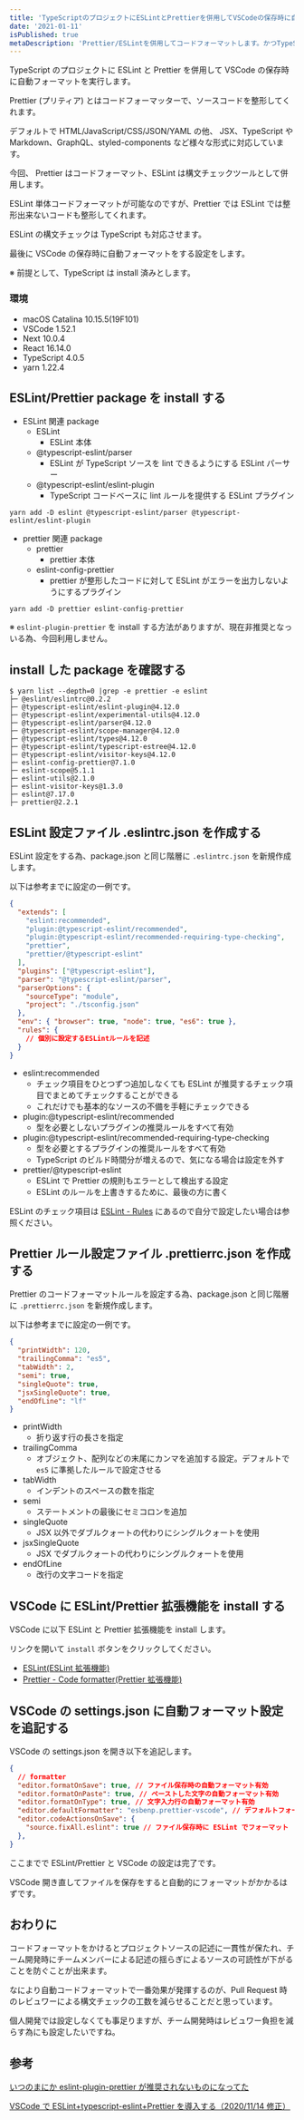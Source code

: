 ```yaml
---
title: 'TypeScriptのプロジェクトにESLintとPrettierを併用してVSCodeの保存時に自動フォーマットをする'
date: '2021-01-11'
isPublished: true
metaDescription: 'Prettier/ESLintを併用してコードフォーマットします。かつTypeScriptに対応させます。Prettier はコードフォーマット、ESLint は構文チェックツールとして併用します。さらにVSCodeの保存時に自動フォーマットをする設定をします。'
---
```


TypeScript のプロジェクトに ESLint と Prettier を併用して VSCode の保存時に自動フォーマットを実行します。

Prettier (プリティア) とはコードフォーマッターで、ソースコードを整形してくれます。

デフォルトで HTML/JavaScript/CSS/JSON/YAML の他、 JSX、TypeScript や Markdown、GraphQL、styled-components など様々な形式に対応しています。

今回、 Prettier はコードフォーマット、ESLint は構文チェックツールとして併用します。

ESLint 単体コードフォーマットが可能なのですが、Prettier では ESLint では整形出来ないコードも整形してくれます。

ESLint の構文チェックは TypeScript も対応させます。

最後に VSCode の保存時に自動フォーマットをする設定をします。

※ 前提として、TypeScript は install 済みとします。

### 環境

- macOS Catalina 10.15.5(19F101)
- VSCode 1.52.1
- Next 10.0.4
- React 16.14.0
- TypeScript 4.0.5
- yarn 1.22.4

## ESLint/Prettier package を install する

- ESLint 関連 package
  - ESLint
    - ESLint 本体
  - @typescript-eslint/parser
    - ESLint が TypeScript ソースを lint できるようにする ESLint パーサー
  - @typescript-eslint/eslint-plugin
    - TypeScript コードベースに lint ルールを提供する ESLint プラグイン

```
yarn add -D eslint @typescript-eslint/parser @typescript-eslint/eslint-plugin
```

- prettier 関連 package
  - prettier
    - prettier 本体
  - eslint-config-prettier
    - prettier が整形したコードに対して ESLint がエラーを出力しないようにするプラグイン

```
yarn add -D prettier eslint-config-prettier
```

※ `eslint-plugin-prettier` を install する方法がありますが、現在非推奨となっいる為、今回利用しません。

## install した package を確認する

```
$ yarn list --depth=0 |grep -e prettier -e eslint
├─ @eslint/eslintrc@0.2.2
├─ @typescript-eslint/eslint-plugin@4.12.0
├─ @typescript-eslint/experimental-utils@4.12.0
├─ @typescript-eslint/parser@4.12.0
├─ @typescript-eslint/scope-manager@4.12.0
├─ @typescript-eslint/types@4.12.0
├─ @typescript-eslint/typescript-estree@4.12.0
├─ @typescript-eslint/visitor-keys@4.12.0
├─ eslint-config-prettier@7.1.0
├─ eslint-scope@5.1.1
├─ eslint-utils@2.1.0
├─ eslint-visitor-keys@1.3.0
├─ eslint@7.17.0
├─ prettier@2.2.1
```

## ESLint 設定ファイル .eslintrc.json を作成する

ESLint 設定をする為、package.json と同じ階層に `.eslintrc.json` を新規作成します。

以下は参考までに設定の一例です。

```json:.eslintrc.json
{
  "extends": [
    "eslint:recommended",
    "plugin:@typescript-eslint/recommended",
    "plugin:@typescript-eslint/recommended-requiring-type-checking",
    "prettier",
    "prettier/@typescript-eslint"
  ],
  "plugins": ["@typescript-eslint"],
  "parser": "@typescript-eslint/parser",
  "parserOptions": {
    "sourceType": "module",
    "project": "./tsconfig.json"
  },
  "env": { "browser": true, "node": true, "es6": true },
  "rules": {
    // 個別に設定するESLintルールを記述
  }
}
```

- eslint:recommended
  - チェック項目をひとつずつ追加しなくても ESLint が推奨するチェック項目でまとめてチェックすることができる
  - これだけでも基本的なソースの不備を手軽にチェックできる
- plugin:@typescript-eslint/recommended
  - 型を必要としないプラグインの推奨ルールをすべて有効
- plugin:@typescript-eslint/recommended-requiring-type-checking
  - 型を必要とするプラグインの推奨ルールをすべて有効
  - TypeScript のビルド時間分が増えるので、気になる場合は設定を外す
- prettier/@typescript-eslint
  - ESLint で Prettier の規則もエラーとして検出する設定
  - ESLint のルールを上書きするために、最後の方に書く

ESLint のチェック項目は [ESLint - Rules](https://eslint.org/docs/rules/) にあるので自分で設定したい場合は参照ください。

## Prettier ルール設定ファイル .prettierrc.json を作成する

Prettier のコードフォーマットルールを設定する為、package.json と同じ階層に `.prettierrc.json` を新規作成します。

以下は参考までに設定の一例です。

```json:.prettierrc.json
{
  "printWidth": 120,
  "trailingComma": "es5",
  "tabWidth": 2,
  "semi": true,
  "singleQuote": true,
  "jsxSingleQuote": true,
  "endOfLine": "lf"
}
```

- printWidth
  - 折り返す行の長さを指定
- trailingComma
  - オブジェクト、配列などの末尾にカンマを追加する設定。デフォルトで `es5` に準拠したルールで設定させる
- tabWidth
  - インデントのスペースの数を指定
- semi
  - ステートメントの最後にセミコロンを追加
- singleQuote
  - JSX 以外でダブルクォートの代わりにシングルクォートを使用
- jsxSingleQuote
  - JSX でダブルクォートの代わりにシングルクォートを使用
- endOfLine
  - 改行の文字コードを指定

## VSCode に ESLint/Prettier 拡張機能を install する

VSCode に以下 ESLint と Prettier 拡張機能を install します。

リンクを開いて `install` ボタンをクリックしてください。

- [ESLint(ESLint 拡張機能)](https://marketplace.visualstudio.com/items?itemName=dbaeumer.vscode-eslint)
- [Prettier - Code formatter(Prettier 拡張機能)](https://marketplace.visualstudio.com/items?itemName=esbenp.prettier-vscode)

## VSCode の settings.json に自動フォーマット設定を追記する

VSCode の settings.json を開き以下を追記します。

```json:settings.json
{
  // formatter
  "editor.formatOnSave": true, // ファイル保存時の自動フォーマット有効
  "editor.formatOnPaste": true, // ペーストした文字の自動フォーマット有効
  "editor.formatOnType": true, // 文字入力行の自動フォーマット有効
  "editor.defaultFormatter": "esbenp.prettier-vscode", // デフォルトフォーマッターをPrettierに指定
  "editor.codeActionsOnSave": {
    "source.fixAll.eslint": true // ファイル保存時に ESLint でフォーマット
  },
}
```

ここまでで ESLint/Prettier と VSCode の設定は完了です。

VSCode 開き直してファイルを保存をすると自動的にフォーマットがかかるはずです。

## おわりに

コードフォーマットをかけるとプロジェクトソースの記述に一貫性が保たれ、チーム開発時にチームメンバーによる記述の揺らぎによるソースの可読性が下がることを防ぐことが出来ます。

なにより自動コードフォーマットで一番効果が発揮するのが、Pull Request 時のレビュワーによる構文チェックの工数を減らせることだと思っています。

個人開発では設定しなくても事足りますが、チーム開発時はレビュワー負担を減らす為にも設定したいですね。

## 参考

[いつのまにか eslint-plugin-prettier が推奨されないものになってた](https://knote.dev/post/2020-08-29/duprecated-eslint-plugin-prettier/)

[VSCode で ESLint+typescript-eslint+Prettier を導入する（2020/11/14 修正）](https://qiita.com/madono/items/a134e904e891c5cb1d20)
